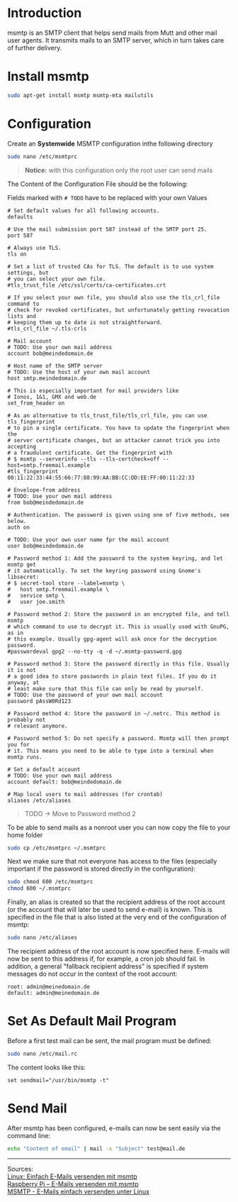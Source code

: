 # Introduction
msmtp is an SMTP client that helps send mails from Mutt and other mail user agents. It transmits mails to an SMTP server, which in turn takes care of further delivery.

# Install msmtp
``` bash
sudo apt-get install msmtp msmtp-mta mailutils
```

# Configuration
Create an **Systemwide** MSMTP configuration inthe following directory
``` bash
sudo nano /etc/msmtprc
```
> **Notice:** with this configuration only the root user can send mails  

The Content of the Configuration File should be the following:

Fields marked with ```# TODO``` have to be replaced with your own Values
``` 
# Set default values for all following accounts.
defaults

# Use the mail submission port 587 instead of the SMTP port 25.
port 587

# Always use TLS.
tls on

# Set a list of trusted CAs for TLS. The default is to use system settings, but
# you can select your own file.
#tls_trust_file /etc/ssl/certs/ca-certificates.crt

# If you select your own file, you should also use the tls_crl_file command to
# check for revoked certificates, but unfortunately getting revocation lists and
# keeping them up to date is not straightforward.
#tls_crl_file ~/.tls-crls

# Mail account
# TODO: Use your own mail address
account bob@meindedomain.de

# Host name of the SMTP server
# TODO: Use the host of your own mail account
host smtp.meindedomain.de

# This is especially important for mail providers like 
# Ionos, 1&1, GMX and web.de
set_from_header on

# As an alternative to tls_trust_file/tls_crl_file, you can use tls_fingerprint
# to pin a single certificate. You have to update the fingerprint when the
# server certificate changes, but an attacker cannot trick you into accepting
# a fraudulent certificate. Get the fingerprint with
# $ msmtp --serverinfo --tls --tls-certcheck=off --host=smtp.freemail.example
#tls_fingerprint 00:11:22:33:44:55:66:77:88:99:AA:BB:CC:DD:EE:FF:00:11:22:33

# Envelope-from address
# TODO: Use your own mail address
from bob@meindedomain.de

# Authentication. The password is given using one of five methods, see below.
auth on

# TODO: Use your own user name fpr the mail account
user bob@meindedomain.de

# Password method 1: Add the password to the system keyring, and let msmtp get
# it automatically. To set the keyring password using Gnome's libsecret:
# $ secret-tool store --label=msmtp \
#   host smtp.freemail.example \
#   service smtp \
#   user joe.smith

# Password method 2: Store the password in an encrypted file, and tell msmtp
# which command to use to decrypt it. This is usually used with GnuPG, as in
# this example. Usually gpg-agent will ask once for the decryption password.
#passwordeval gpg2 --no-tty -q -d ~/.msmtp-password.gpg

# Password method 3: Store the password directly in this file. Usually it is not
# a good idea to store passwords in plain text files. If you do it anyway, at
# least make sure that this file can only be read by yourself.
# TODO: Use the password of your own mail account
password pAssW0Rd123

# Password method 4: Store the password in ~/.netrc. This method is probably not
# relevant anymore.

# Password method 5: Do not specify a password. Msmtp will then prompt you for
# it. This means you need to be able to type into a terminal when msmtp runs.

# Set a default account
# TODO: Use your own mail address
account default: bob@meindedomain.de

# Map local users to mail addresses (for crontab)
aliases /etc/aliases
```
> TODO -> Move to Password method 2

To be able to send mails as a nonroot user you can now copy the file to your home folder 
``` bash
sudo cp /etc/msmtprc ~/.msmtprc
```

Next we make sure that not everyone has access to the files (especially important if the password is stored directly in the configuration):
``` bash
sudo chmod 600 /etc/msmtprc
chmod 600 ~/.msmtprc
```

Finally, an alias is created so that the recipient address of the root account (or the account that will later be used to send e-mail) is known. This is specified in the file that is also listed at the very end of the configuration of msmtp:
``` bash
sudo nano /etc/aliases
```
The recipient address of the root account is now specified here. E-mails will now be sent to this address if, for example, a cron job should fail. In addition, a general "fallback recipient address" is specified if system messages do not occur in the context of the root account:
```
root: admin@meinedomain.de
default: admin@meinedomain.de
```

# Set As Default Mail Program
Before a first test mail can be sent, the mail program must be defined:
``` bash
sudo nano /etc/mail.rc
```

The content looks like this:
```
set sendmail="/usr/bin/msmtp -t"
```

# Send Mail
After msmtp has been configured, e-mails can now be sent easily via the command line:
``` bash
echo "Content of email" | mail -s "Subject" test@mail.de
```

---
Sources:  
[Linux: Einfach E-Mails versenden mit msmtp](https://decatec.de/linux/linux-einfach-e-mails-versenden-mit-msmtp/)  
[Raspberry Pi – E-Mails versenden mit msmtp](https://goneuland.de/raspberry-pi-e-mails-versenden-mit-msmtp/)  
[MSMTP - E-Mails einfach versenden unter Linux](https://www.laub-home.de/wiki/MSMTP_-_E-Mails_einfach_versenden_unter_Linux)